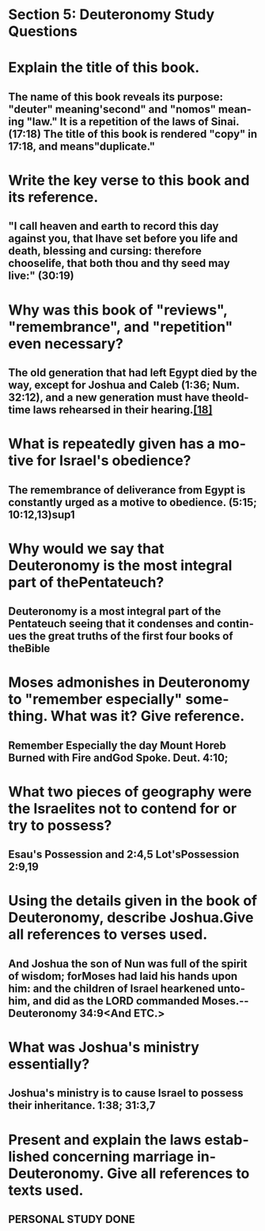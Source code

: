 <h1><span lang='en'>Section 5: Deuteronomy Study Questions </span></h1>
<h1><span lang='en'>Explain the title of this book. </span></h1>
<h2><span lang='en'>The name of this book reveals its purpose: &quot;deuter&quot; meaning&apos;second&quot; and &quot;nomos&quot; meaning &quot;law.&quot; It is a repetition of the laws of Sinai.(17:18) The title of this book is rendered &quot;copy&quot; in 17:18&#44; and means&quot;duplicate.&quot; </span></h2>
<h1><span lang='en'>Write the key verse to this book and its reference. </span></h1>
<h2><span lang='en'>&quot;I call heaven and earth to record this day against you&#44; that Ihave set before you life and death&#44; blessing and cursing: therefore chooselife&#44; that both thou and thy seed may live:&quot; (30:19) </span></h2>
<h1><span lang='en'>Why was this book of &quot;reviews&quot;&#44; &quot;remembrance&quot;&#44; and &quot;repetition&quot; even necessary? </span></h1>
<h2><span lang='en'>The old generation that had left Egypt died by the way&#44; except for Joshua and Caleb (1:36; Num. 32:12)&#44; and a new generation must have theold-time laws rehearsed in their hearing.<a href='#2547'>[18]</a></span></h2>
<h1><span lang='en'>What is repeatedly given has a motive for Israel&apos;s obedience? </span></h1>
<h2><span lang='en'>The remembrance of deliverance from Egypt is constantly urged as a motive to obedience. (5:15; 10:12&#44;13)sup1 </span></h2>
<h1><span lang='en'>Why would we say that Deuteronomy is the most integral part of thePentateuch? </span></h1>
<h2><span lang='en'>Deuteronomy is a most integral part of the Pentateuch seeing that it condenses and continues the great truths of the first four books of theBible </span></h2>
<h1><span lang='en'>Moses admonishes in Deuteronomy to &quot;remember especially&quot; something. What was it? Give reference. </span></h1>
<h2><span lang='en'>Remember Especially the day Mount Horeb Burned with Fire andGod Spoke. Deut. 4:10; </span></h2>
<h1><span lang='en'>What two pieces of geography were the Israelites not to contend for or try to possess? </span></h1>
<h2><span lang='en'>Esau&apos;s Possession and 2:4&#44;5 Lot&apos;sPossession 2:9&#44;19 </span></h2>
<h1><span lang='en'>Using the details given in the book of Deuteronomy&#44; describe Joshua.Give all references to verses used. </span></h1>
<h2><span lang='en'>And Joshua the son of Nun was full of the spirit of wisdom; forMoses had laid his hands upon him: and the children of Israel hearkened untohim&#44; and did as the LORD commanded Moses.--Deuteronomy 34:9&lt;And ETC.&gt; </span></h2>
<h1><span lang='en'>What was Joshua&apos;s ministry essentially? </span></h1>
<h2><span lang='en'>Joshua&apos;s ministry is to cause Israel to possess their inheritance. 1:38; 31:3&#44;7 </span></h2>
<h1><span lang='en'>Present and explain the laws established concerning marriage inDeuteronomy. Give all references to texts used. </span></h1>
<h2><span lang='en'>PERSONAL STUDY DONE </span></h2></div><div id='sec-13'>
